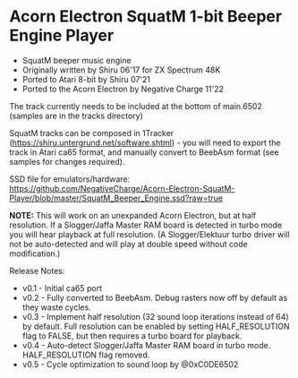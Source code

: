 # Acorn Electron SquatM 1-bit Beeper Engine Player

- SquatM beeper music engine
- Originally written by Shiru 06'17 for ZX Spectrum 48K
- Ported to Atari 8-bit by Shiru 07'21
- Ported to the Acorn Electron by Negative Charge 11'22

The track currently needs to be included at the bottom of main.6502 (samples are in the tracks directory)

SquatM tracks can be composed in 1Tracker (https://shiru.untergrund.net/software.shtml) - you will need to export the track in Atari ca65 format, and manually convert to BeebAsm format (see samples for changes required).

SSD file for emulators/hardware: https://github.com/NegativeCharge/Acorn-Electron-SquatM-Player/blob/master/SquatM_Beeper_Engine.ssd?raw=true

**NOTE:** This will work on an unexpanded Acorn Electron, but at half resolution.  If a Slogger/Jaffa Master RAM board is detected in turbo mode you will hear playback at full resolution.  (A Slogger/Elektuur turbo driver will not be auto-detected and will play at double speed without code modification.)


Release Notes:

- v0.1 - Initial ca65 port
- v0.2 - Fully converted to BeebAsm. Debug rasters now off by default as they waste cycles.
- v0.3 - Implement half resolution (32 sound loop iterations instead of 64) by default.  Full resolution can be enabled by setting HALF_RESOLUTION flag to FALSE, but then requires a turbo board for playback.
- v0.4 - Auto-detect Slogger/Jaffa Master RAM board in turbo mode. HALF_RESOLUTION flag removed.
- v0.5 - Cycle optimization to sound loop by @0xC0DE6502